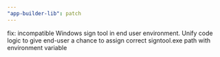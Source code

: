 ```yaml
---
"app-builder-lib": patch
---
```


fix: incompatible Windows sign tool in end user environment. Unify code logic to give end-user a chance to assign correct signtool.exe path with environment variable

